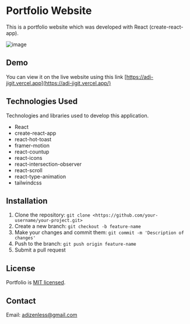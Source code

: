 # Portfolio Website

This is a portfolio website which was developed with React (create-react-app).

![image](https://res.cloudinary.com/dtrp5gl4m/image/upload/v1699690651/%D0%A1%D0%BD%D0%B8%D0%BC%D0%BE%D0%BA4_awpemm.png)

## Demo

You can view it on the live website using this link [https://adi-jigit.vercel.app](https://adi-jigit.vercel.app/)

## Technologies Used

Technologies and libraries used to develop this application.

- React
- create-react-app
- react-hot-toast
- framer-motion
- react-countup
- react-icons
- react-intersection-observer
- react-scroll
- react-type-animation
- tailwindcss
  
## Installation

1. Clone the repository: `git clone <https://github.com/your-username/your-project.git>`
2. Create a new branch: `git checkout -b feature-name`
3. Make your changes and commit them: `git commit -m 'Description of changes'`
4. Push to the branch: `git push origin feature-name`
5. Submit a pull request

## License

Portfolio is [MIT licensed](https://github.com/facebook/react/blob/main/LICENSE).

## Contact

Email: [adizenless@gmail.com](mailto:your.email@example.com)
